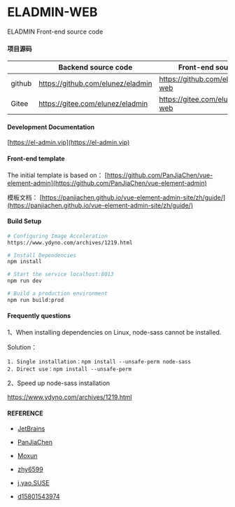 # ELADMIN-WEB

ELADMIN Front-end source code

#### 项目源码

|     |   Backend source code |   Front-end source code  |
|---  |--- | --- |
|  github   |  https://github.com/elunez/eladmin   |  https://github.com/elunez/eladmin-web   |
|  Gitee   |  https://gitee.com/elunez/eladmin   |  https://gitee.com/elunez/eladmin-web   |

#### Development Documentation
[https://el-admin.vip](https://el-admin.vip)

#### Front-end template

The initial template is based on： [https://github.com/PanJiaChen/vue-element-admin](https://github.com/PanJiaChen/vue-element-admin)

模板文档： [https://panjiachen.github.io/vue-element-admin-site/zh/guide/](https://panjiachen.github.io/vue-element-admin-site/zh/guide/)

#### Build Setup
``` bash
# Configuring Image Acceleration
https://www.ydyno.com/archives/1219.html

# Install Dependencies
npm install

# Start the service localhost:8013
npm run dev

# Build a production environment
npm run build:prod
```

#### Frequently questions

1、When installing dependencies on Linux, node-sass cannot be installed.

Solution：
```
1. Single installation：npm install --unsafe-perm node-sass 
2. Direct use：npm install --unsafe-perm
```

2、Speed ​​up node-sass installation

https://www.ydyno.com/archives/1219.html

#### REFERENCE

-  [JetBrains](https://www.jetbrains.com/) 

-  [PanJiaChen](https://github.com/PanJiaChen/vue-element-admin) 

-  [Moxun](https://github.com/moxun1639) 

-  [zhy6599](https://gitee.com/zhy6599) 

-  [j.yao.SUSE](https://github.com/everhopingandwaiting) 

-  [d15801543974](https://github.com/d15801543974) 
